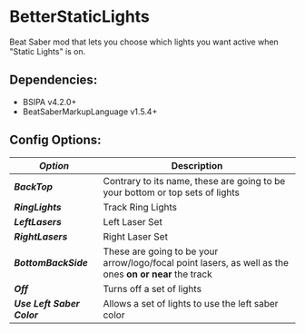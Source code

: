 # BetterStaticLights
Beat Saber mod that lets you choose which lights you want active when "Static Lights" is on.

## Dependencies:
- BSIPA v4.2.0+
- BeatSaberMarkupLanguage v1.5.4+

## Config Options:

**_Option_** | Description
-- | --
**_BackTop_** | Contrary to its name, these are going to be your bottom or top sets of lights
**_RingLights_** | Track Ring Lights
**_LeftLasers_** | Left Laser Set
**_RightLasers_** | Right Laser Set
**_BottomBackSide_** | These are going to be your arrow/logo/focal point lasers, as well as the ones **on or near** the track
**_Off_** | Turns off a set of lights
**_Use Left Saber Color_** | Allows a set of lights to use the left saber color
